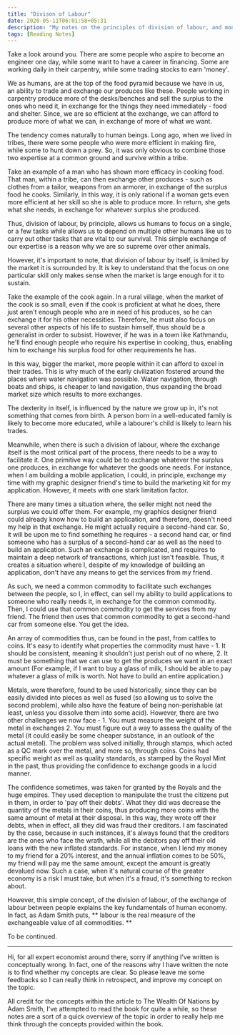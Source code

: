 ```yaml
---
title: "Divison of Labour"
date: 2020-05-11T06:01:58+05:31
description: "My notes on the principles of division of labour, and money."
tags: [Reading Notes]
---
```


Take a look around you. There are some people who aspire to become an engineer one day, while some want to have a career in financing. Some are working daily in their carpentry, while some trading stocks to earn 'money'.

We as humans, are at the top of the food pyramid because we have in us, an ability to trade and exchange our produces like these. People working in carpentry produce more of the desks/benches and sell the surplus to the ones who need it, in exchange for the things they need immediately - food and shelter. Since, we are so efficient at the exchange, we can afford to produce more of what we can, in exchange of more of what we want.

The tendency comes naturally to human beings. Long ago, when we lived in tribes, there were some people who were more efficient in making fire, while some to hunt down a prey. So, it was only obvious to combine those two expertise at a common ground and survive within a tribe.

Take an example of a man who has shown more efficacy in cooking food. That man, within a tribe, can then exchange other produces - such as clothes from a tailor, weapons from an armorer, in exchange of the surplus food he cooks. Similarly, in this way, it is only rational if a woman gets even more efficient at her skill so she is able to produce more. In return, she gets what she needs, in exchange for whatever surplus she produced.

Thus, division of labour, by principle, allows us humans to focus on a single, or a few tasks while allows us to depend on multiple other humans like us to carry out other tasks that are vital to our survival. This simple exchange of our expertise is a reason why we are so supreme over other animals.

However, it's important to note, that division of labour by itself, is limited by the market it is surrounded by. It is key to understand that the focus on one particular skill only makes sense when the market is large enough for it to sustain.

Take the example of the cook again. In a rural village, when the market of the cook is so small, even if the cook is proficient at what he does, there just aren't enough people who are in need of his produces, so he can exchange it for his other necessities. Therefore, he must also focus on several other aspects of his life to sustain himself, thus should be a generalist in order to subsist. However, if he was in a town like Kathmandu, he'll find enough people who require his expertise in cooking, thus, enabling him to exchange his surplus food for other requirements he has.

In this way, bigger the market, more people within it can afford to excel in their trades. This is why much of the early civilization fostered around the places where water navigation was possible. Water navigation, through boats and ships, is cheaper to land navigation, thus expanding the broad market size which results to more exchanges.

The dexterity in itself, is influenced by the nature we grow up in, it's not something that comes from birth. A person born in a well-educated family is likely to become more educated, while a labourer's child is likely to learn his trades.

Meanwhile, when there is such a division of labour, where the exchange itself is the most critical part of the process, there needs to be a way to facilitate it. One primitive way could be to exchange whatever the surplus one produces, in exchange for whatever the goods one needs. For instance, when I am building a mobile application, I could, in principle, exchange my time with my graphic designer friend's time to build the marketing kit for my application. However, it meets with one stark limitation factor.

There are many times a situation where, the seller might not need the surplus we could offer them. For example, my graphics designer friend could already know how to build an application, and therefore, doesn't need my help in that exchange. He might actually require a second-hand car. So, it will be upon me to find something he requires - a second hand car, or find someone who has a surplus of a second-hand car as well as the need to build an application. Such an exchange is complicated, and requires to maintain a deep network of transactions, which just isn't feasible. Thus, it creates a situation where I, despite of my knowledge of building an application, don't have any means to get the services from my friend.

As such, we need a common commodity to facilitate such exchanges between the people, so I, in effect, can sell my ability to build applications to someone who really needs it, in exchange for the common commodity. Then, I could use that common commodity to get the services from my friend. The friend then uses that common commodity to get a second-hand car from someone else. You get the idea.

An array of commodities thus, can be found in the past, from cattles to coins. It's easy to identify what properties the commodity must have - 1. It should be consistent, meaning it shouldn't just perish out of no where, 2. It must be something that we can use to get the produces we want in an exact amount (For example, if I want to buy a glass of milk, I should be able to pay whatever a glass of milk is worth. Not have to build an entire application.)

Metals, were therefore, found to be used historically, since they can be easily divided into pieces as well as fused (so allowing us to solve the second problem), while also have the feature of being non-perishable (at least, unless you dissolve them into some acid). However, there are two other challenges we now face - 1. You must measure the weight of the metal in exchanges 2. You must figure out a way to assess the quality of the metal (it could easily be some cheaper substance, in an outlook of the actual metal). The problem was solved initially, through stamps, which acted as a QC mark over the metal, and more so, through coins. Coins had specific weight as well as quality standards, as stamped by the Royal Mint in the past, thus providing the confidence to exchange goods in a lucid manner.

The confidence sometimes, was taken for granted by the Royals and the huge empires. They used deception to manipulate the trust the citizens put in them, in order to 'pay off their debts'. What they did was decrease the quantity of the metals in their coins, thus producing more coins with the same amount of metal at their disposal. In this way, they wrote off their debts, when in effect, all they did was fraud their creditors. I am fascinated by the case, because in such instances, it's always found that the creditors are the ones who face the wrath, while all the debitors pay off their old loans with the new inflated standards. For instance, when I lend my money to my friend for a 20% interest, and the annual inflation comes to be 50%, my friend will pay me the same amount, except the amount is greatly devalued now. Such a case, when it's natural course of the greater economy is a risk I must take, but when it's a fraud, it's something to reckon about.

However, this simple concept, of the division of labour, of the exchange of labour between people explains the key fundamentals of human economy. In fact, as Adam Smith puts, ** labour is the real measure of the exchangeable value of all commodities. **

To be continued.

---

Hi, for all expert economist around there, sorry if anything I've written is conceptually wrong. In fact, one of the reasons why I have written the note is to find whether my concepts are clear. So please leave me some feedbacks so I can really think in retrospect, and improve my concept on the topic.

All credit for the concepts within the article to The Wealth Of Nations by Adam Smith, I've attempted to read the book for quite a while, so these notes are a sort of a quick overview of the topic in order to really help me think through the concepts provided within the book.
